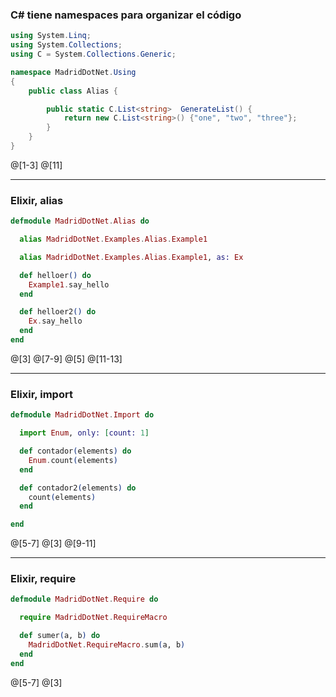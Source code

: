 ### C# tiene namespaces para organizar el código

```csharp
using System.Linq;
using System.Collections;
using C = System.Collections.Generic;

namespace MadridDotNet.Using
{
    public class Alias {

        public static C.List<string>  GenerateList() {
            return new C.List<string>() {"one", "two", "three"};
        }
    }
}

```
@[1-3]
@[11]

---

### Elixir, alias

```elixir
defmodule MadridDotNet.Alias do

  alias MadridDotNet.Examples.Alias.Example1

  alias MadridDotNet.Examples.Alias.Example1, as: Ex

  def helloer() do
    Example1.say_hello
  end

  def helloer2() do
    Ex.say_hello
  end
end

```

@[3]
@[7-9]
@[5]
@[11-13]

---

### Elixir, import

```elixir
defmodule MadridDotNet.Import do

  import Enum, only: [count: 1]

  def contador(elements) do
    Enum.count(elements)
  end

  def contador2(elements) do
    count(elements)
  end

end
```
@[5-7]
@[3]
@[9-11]

---

### Elixir, require

```elixir
defmodule MadridDotNet.Require do

  require MadridDotNet.RequireMacro

  def sumer(a, b) do
    MadridDotNet.RequireMacro.sum(a, b)
  end
end

```

@[5-7]
@[3]
